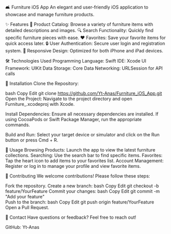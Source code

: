 🛋️ Furniture iOS App
An elegant and user-friendly iOS application to showcase and manage furniture products.

✨ Features
🛒 Product Catalog: Browse a variety of furniture items with detailed descriptions and images.
🔍 Search Functionality: Quickly find specific furniture pieces with ease.
❤️ Favorites: Save your favorite items for quick access later.
🔒 User Authentication: Secure user login and registration system.
📱 Responsive Design: Optimized for both iPhone and iPad devices.

🛠️ Technologies Used
Programming Language: Swift
IDE: Xcode
UI Framework: UIKit
Data Storage: Core Data
Networking: URLSession for API calls

🚀 Installation
Clone the Repository:

bash
Copy
Edit
git clone https://github.com/Yt-Anas/Furniture_iOS_App.git
Open the Project:
Navigate to the project directory and open Furniture_.xcodeproj with Xcode.

Install Dependencies:
Ensure all necessary dependencies are installed. If using CocoaPods or Swift Package Manager, run the appropriate commands.

Build and Run:
Select your target device or simulator and click on the Run button or press Cmd + R.

🎯 Usage
Browsing Products: Launch the app to view the latest furniture collections.
Searching: Use the search bar to find specific items.
Favorites: Tap the heart icon to add items to your favorites list.
Account Management: Register or log in to manage your profile and view favorite items.

🤝 Contributing
We welcome contributions! Please follow these steps:

Fork the repository.
Create a new branch:
bash
Copy
Edit
git checkout -b feature/YourFeature
Commit your changes:
bash
Copy
Edit
git commit -m "Add your feature"  
Push to the branch:
bash
Copy
Edit
git push origin feature/YourFeature  
Open a Pull Request.


📧 Contact
Have questions or feedback? Feel free to reach out!

GitHub: Yt-Anas
